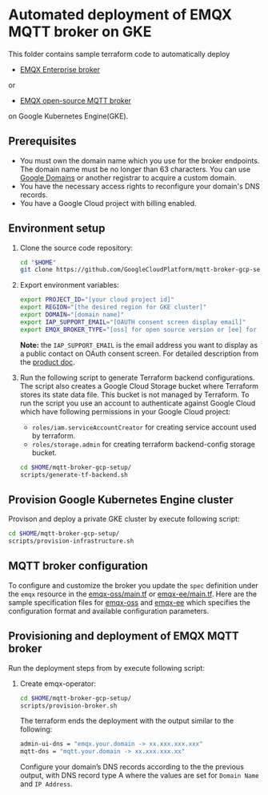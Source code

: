 # Automated deployment of EMQX MQTT broker on GKE
This folder contains sample terraform code to automatically deploy
* [EMQX Enterprise broker](https://docs.emqx.com/en/enterprise/v4.4/)

or

* [EMQX open-source MQTT broker](https://github.com/emqx/emqx)

on Google Kubernetes Engine(GKE).

## Prerequisites
* You must own the domain name which you use for the broker endpoints. The domain name must be no longer than 63 characters. You can use [Google Domains](https://domains.google.com/) or another registrar to acquire a custom domain.
* You have the necessary access rights to reconfigure your domain's DNS records.
* You have a Google Cloud project with billing enabled.

## Environment setup
1. Clone the source code repository:

    ```bash
    cd "$HOME"
    git clone https://github.com/GoogleCloudPlatform/mqtt-broker-gcp-setup.git
    ```

1. Export environment variables:

    ```bash
    export PROJECT_ID="[your cloud project id]"
    export REGION="[the desired region for GKE cluster]"
    export DOMAIN="[domain name]"
    export IAP_SUPPORT_EMAIL="[OAUTH consent screen display email]"
    export EMQX_BROKER_TYPE="[oss] for open source version or [ee] for enterprise version"
    ```
    **Note:** the `IAP_SUPPORT_EMAIL` is the email address you want to display as a public contact on OAuth consent screen. For detailed description from the [product doc](https://cloud.google.com/iap/docs/enabling-kubernetes-howto#oauth-configure).

1. Run the following script to generate Terraform backend configurations. The script also creates a Google Cloud Storage bucket where Terraform stores its state data file. This bucket is not managed by Terraform. To run the script you use an account to authenticate against Google Cloud  which have following permissions in your Google Cloud project:
    * `roles/iam.serviceAccountCreator` for creating service account used by terraform.
    * `roles/storage.admin` for creating terraform backend-config storage bucket.

    ```bash
    cd $HOME/mqtt-broker-gcp-setup/
    scripts/generate-tf-backend.sh
    ```

## Provision Google Kubernetes Engine cluster
Provison and deploy a private GKE cluster by execute following script:

```bash
cd $HOME/mqtt-broker-gcp-setup/
scripts/provision-infrastructure.sh
```

## MQTT broker configuration
To configure and customize the broker you update the `spec` definition under the `emqx` resource in the [emqx-oss/main.tf](../modules/emqx-oss/main.tf) or [emqx-ee/main.tf](../modules/emqx-ee/main.tf).
Here are the sample specification files for [emqx-oss](https://github.com/emqx/emqx-operator/blob/main/config/samples/emqx/v2alpha1/emqx-full.yaml) and [emqx-ee](https://github.com/emqx/emqx-operator/blob/main/config/samples/emqx/v1beta3/emqxenterprise-full.yaml) which specifies the configuration format and available configuration parameters.

## Provisioning and deployment of EMQX MQTT broker
Run the deployment steps from by execute following script:

1. Create emqx-operator:

    ```bash
    cd $HOME/mqtt-broker-gcp-setup/
    scripts/provision-broker.sh
    ```

    The terraform ends the deployment with the output similar to the following:

    ```bash
    admin-ui-dns = "emqx.your.domain -> xx.xxx.xxx.xxx"
    mqtt-dns = "mqtt.your.domain -> xx.xxx.xxx.xx"
    ```

    Configure your domain’s DNS records according to the the previous output, with DNS record type A where the values are set for `Domain Name` and `IP Address`.

